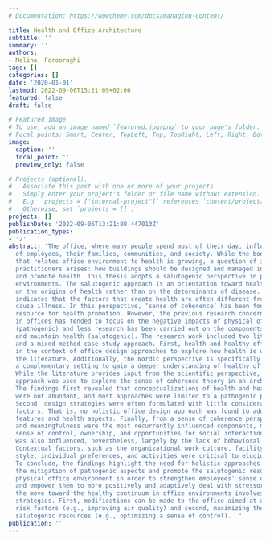 ```yaml
---
# Documentation: https://wowchemy.com/docs/managing-content/

title: Health and Office Architecture
subtitle: ''
summary: ''
authors:
- Melina, Forooraghi
tags: []
categories: []
date: '2020-01-01'
lastmod: 2022-09-06T15:21:09+02:00
featured: false
draft: false

# Featured image
# To use, add an image named `featured.jpg/png` to your page's folder.
# Focal points: Smart, Center, TopLeft, Top, TopRight, Left, Right, BottomLeft, Bottom, BottomRight.
image:
  caption: ''
  focal_point: ''
  preview_only: false

# Projects (optional).
#   Associate this post with one or more of your projects.
#   Simply enter your project's folder or file name without extension.
#   E.g. `projects = ["internal-project"]` references `content/project/deep-learning/index.md`.
#   Otherwise, set `projects = []`.
projects: []
publishDate: '2022-09-06T13:21:08.447013Z'
publication_types:
- '2'
abstract: 'The office, where many people spend most of their day, influences the health
  of employees, their families, communities, and society. While the body of research
  that relates office environment to health is growing, a question of interest for
  practitioners arises: how buildings should be designed and managed in order to support
  and promote health. This thesis adopts a salutogenic perspective in physical office
  environments. The salutogenic approach is an orientation toward health that focuses
  on the origins of health rather than on the determinants of disease. Salutogenesis
  indicates that the factors that create health are often different from those that
  cause illness. In this perspective, ‘sense of coherence’ has been found to be a
  resource for health promotion. However, the previous research concerning health
  in offices has tended to focus on the negative impacts of physical office environments
  (pathogenic) and less research has been carried out on the components that create
  and maintain health (salutogenic). The research work included two literature reviews
  and a mixed-method case study approach. First, health and healthy offices are studied
  in the context of office design approaches to explore how health is understood in
  the literature. Additionally, the Nordic perspective is specifically studied as
  a complementary setting to gain a deeper understanding of healthy office conceptualizations.
  While the literature provides input from the scientific perspective, the case study
  approach was used to explore the sense of coherence theory in an architectural context.
  The findings first revealed that conceptualizations of health and healthy offices
  were not abundant, and most approaches were limited to a pathogenic perspective.
  Second, design strategies were often formulated with little consideration of contextual
  factors. That is, no holistic office design approach was found to address all design
  features and health aspects. Finally, from a sense of coherence perspective, manageability
  and meaningfulness were the most recurrently influenced components, mainly by a
  sense of control, ownership, and opportunities for social interactions. Comprehensibility
  was also influenced, nevertheless, largely by the lack of behavioral rules and clarity.
  Contextual factors, such as the organizational work culture, facility management
  style, individual preferences, and activities were critical to elucidate the findings.
  To conclude, the findings highlight the need for holistic approaches that go beyond
  the mitigation of pathogenic aspects and promote the salutogenic resources of the
  physical office environment in order to strengthen employees’ sense of coherence
  and empower them to more positively and adaptively deal with stressors. As such,
  the move toward the healthy continuum in office environments involves two complementary
  strategies. First, modifications can be made to the office aimed at alleviating
  risk factors (e.g., improving air quality) and second, maximizing the presence of
  salutogenic resources (e.g., optimizing a sense of control).  '
publication: ''
---
```

